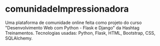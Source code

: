 # comunidadeImpressionadora
Uma plataforma de comunidade online feita como projeto do curso "Desenvolvimento Web com Python - Flask e Django" da Hashtag Treinamentos. Tecnologias usadas: Python, Flask, HTML, Bootstrap, CSS, SQLAlchemy. 
